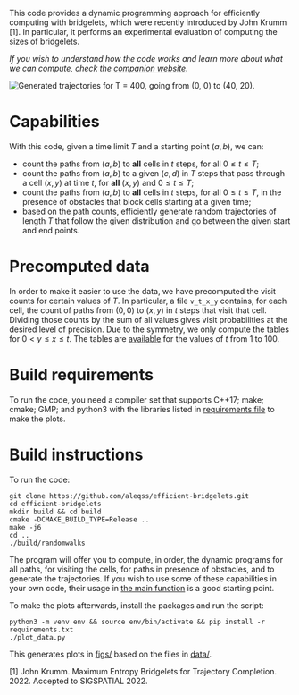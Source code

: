 This code provides a dynamic programming approach for efficiently computing
with bridgelets, which were recently introduced by John Krumm [1].
In particular, it performs an experimental evaluation of computing the sizes of
bridgelets.

_If you wish to understand how the code works and learn more about what we can
compute, check the
[companion website](https://aleqss.github.io/efficient-bridgelets/)._

![Generated trajectories for $T = 400$, going from $(0, 0)$ to $(40, 20)$.](/../gh-pages/trajectories.svg)

# Capabilities
With this code, given a time limit $T$ and a starting point $(a, b)$, we can:
* count the paths from $(a, b)$ to **all** cells in $t$ steps, for all
$0 \leq t \leq T$;
* count the paths from $(a, b)$ to a given $(c, d)$ in $T$ steps that pass
through a cell $(x, y)$ at time $t$, for **all** $(x, y)$ and $0 \leq t \leq T$;
* count the paths from $(a, b)$ to **all** cells in $t$ steps, for all
$0 \leq t \leq T$, in the presence of obstacles that block cells starting at a
given time;
* based on the path counts, efficiently generate random trajectories of length
$T$ that follow the given distribution and go between the given start and end
points.

# Precomputed data
In order to make it easier to use the data, we have precomputed the visit
counts for certain values of $T$.
In particular, a file `v_t_x_y` contains, for each cell, the count of paths
from $(0, 0)$ to $(x, y)$ in $t$ steps that visit that cell.
Dividing those counts by the sum of all values gives visit probabilities at the
desired level of precision.
Due to the symmetry, we only compute the tables for $0 < y \leq x \leq t$.
The tables are [available](/releases/latest/download/visits.zip) for the values
of $t$ from $1$ to $100$. 

# Build requirements
To run the code, you need a compiler set that supports C++17; make; cmake; GMP;
and python3 with the libraries listed in [requirements file](requirements.txt)
to make the plots.

# Build instructions
To run the code:
```
git clone https://github.com/aleqss/efficient-bridgelets.git
cd efficient-bridgelets
mkdir build && cd build
cmake -DCMAKE_BUILD_TYPE=Release ..
make -j6
cd ..
./build/randomwalks
```
The program will offer you to compute, in order, the dynamic programs for all
paths, for visiting the cells, for paths in presence of obstacles, and to
generate the trajectories.
If you wish to use some of these capabilities in your own code, their usage in
[the main function](main.cpp) is a good starting point.

To make the plots afterwards, install the packages and run the script:
```
python3 -m venv env && source env/bin/activate && pip install -r requirements.txt
./plot_data.py
```
This generates plots in [figs/](figs/) based on the files in [data/](data/).

[1] John Krumm. Maximum Entropy Bridgelets for Trajectory Completion. 2022.
Accepted to SIGSPATIAL 2022.
